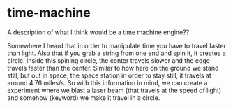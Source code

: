 # time-machine
A description of what I think would be a time machine engine??

Somewhere I heard that in order to manipulate time you have to travel faster than light.  Also that if you grab a string from one end and spin it, it creates a circle.  Inside this spining circle, the center travels slower and the edge travels faster than the center.  Similar to how here on the ground we stand still, but out in space, the space station in order to stay still, it travels at around 4.76 miles/s.  So with this information in mind, we can create a experiment where we blast a laser beam (that travels at the speed of light) and somehow (keyword) we make it travel in a circle.  <br/>
